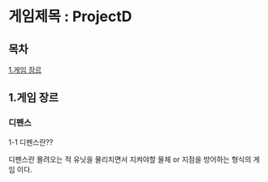 # 게임제목 : ProjectD
## 목차
[1.게임 장르](#게임-장르)

## 1.게임 장르
### 디펜스
1-1 디펜스란??

디펜스란 몰려오는 적 유닛을 물리치면서 지켜야할 물체 or 지점을 방어하는 형식의 게임 이다.
